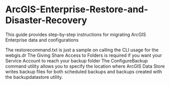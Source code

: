 # ArcGIS-Enterprise-Restore-and-Disaster-Recovery
This guide provides step-by-step instructions for migrating ArcGIS Enterprise data and configurations

The restorecommand.txt is just a sample on calling the CLI usage for the webgis.dr
The Giving Share Access to Folders is required if you want your Service Account to reach your backup folder
The ConfigureBackup command utility allows you to specify the location where ArcGIS Data Store writes backup files for both scheduled backups and backups created with the backupdatastore utility.
